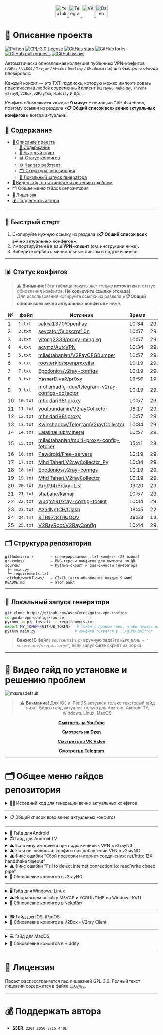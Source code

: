 <div align="center">
    <a href="https://www.youtube.com/@avencores/" target="_blank">
      <img src="https://github.com/user-attachments/assets/338bcd74-e3c3-4700-87ab-7985058bd17e" alt="YouTube" height="40">
    </a>
    <a href="https://t.me/avencoresyt" target="_blank">
      <img src="https://github.com/user-attachments/assets/939f8beb-a49a-48cf-89b9-d610ee5c4b26" alt="Telegram" height="40">
    </a>
    <a href="https://vk.com/avencoresvk" target="_blank">
      <img src="https://github.com/user-attachments/assets/dc109dda-9045-4a06-95a5-3399f0e21dc4" alt="VK" height="40">
    </a>
    <a href="https://dzen.ru/avencores" target="_blank">
      <img src="https://github.com/user-attachments/assets/bd55f5cf-963c-4eb8-9029-7b80c8c11411" alt="Dzen" height="40">
    </a>
</div>

# 📖 Описание проекта

[![Python](https://img.shields.io/badge/python-3670A0?style=for-the-badge&logo=python&logoColor=ffdd54)](https://github.com/AvenCores/goida-vpn-configs)
[![GPL-3.0 License](https://img.shields.io/badge/License-GPL--3.0-blue?style=for-the-badge)](./LICENSE)
[![GitHub stars](https://img.shields.io/github/stars/AvenCores/goida-vpn-configs?style=for-the-badge)](https://github.com/AvenCores/goida-vpn-configs/stargazers)
![GitHub forks](https://img.shields.io/github/forks/AvenCores/goida-vpn-configs?style=for-the-badge)
[![GitHub pull requests](https://img.shields.io/github/issues-pr/AvenCores/goida-vpn-configs?style=for-the-badge)](https://github.com/AvenCores/goida-vpn-configs/pulls)
[![GitHub issues](https://img.shields.io/github/issues/AvenCores/goida-vpn-configs?style=for-the-badge)](https://github.com/AvenCores/goida-vpn-configs/issues)

Автоматически обновляемая коллекция публичных VPN-конфигов (`V2Ray` / `VLESS` / `Trojan` / `VMess` / `Reality` / `Shadowsocks`) для быстрого обхода блокировок.
  
Каждый конфиг — это TXT-подписка, которую можно импортировать практически в любой современный клиент (`v2rayNG`, `NekoRay`, `Throne`, `v2rayN`, `V2Box`, `v2RayTun`, `Hiddify` и др.).

Конфиги обновляются каждые **9 минут** с помощью GitHub Actions, поэтому ссылки из раздела **«📋 Общий список всех вечно актуальных конфигов»** всегда актуальны.

## 📑 Содержание
- [📖 Описание проекта](#-описание-проекта)
  - [📑 Содержание](#-содержание)
  - [🚀 Быстрый старт](#-быстрый-старт)
  - [📊 Статус конфигов](#-статус-конфигов)
  - [⚙️ Как это работает](#️-как-это-работает)
  - [🗂 Структура репозитория](#-структура-репозитория)
  - [🔧 Локальный запуск генератора](#-локальный-запуск-генератора)
- [🎦 Видео гайд по установке и решению проблем](#-видео-гайд-по-установке-и-решению-проблем)
- [🗂️ Общее меню гайдов репозитория](#️-общее-меню-гайдов-репозитория)
- [📜 Лицензия](#-лицензия)
- [💰 Поддержать автора](#-поддержать-автора)

---

## 🚀 Быстрый старт
1. Скопируйте нужную ссылку из раздела **«📋 Общий список всех вечно актуальных конфигов»**.  
2. Импортируйте её в ваш **VPN-клиент** (см. инструкции ниже).  
3. Выберите сервер с минимальным пингом и подключайтесь.

---

## 📊 Статус конфигов

> **⚠️ Внимание!** Эта таблица показывает только **источники** и статус обновления конфигов. **Не копируйте ссылки отсюда!**  
> Для использования копируйте ссылки из раздела **«📋 Общий список всех вечно актуальных конфигов»** ниже.

| № | Файл | Источник | Время | Дата |
|--|--|--|--|--|
| 1 | `1.txt` | [sakha1370/OpenRay](https://github.com/sakha1370/OpenRay/raw/refs/heads/main/output/all_valid_proxies.txt) | 10:34 | 29.10.2025 |
| 2 | `2.txt` | [sevcator/5ubscrpt10n](https://raw.githubusercontent.com/sevcator/5ubscrpt10n/main/protocols/vl.txt) | 10:57 | 29.10.2025 |
| 3 | `3.txt` | [yitong2333/proxy-minging](https://raw.githubusercontent.com/yitong2333/proxy-minging/refs/heads/main/v2ray.txt) | 10:57 | 29.10.2025 |
| 4 | `4.txt` | [acymz/AutoVPN](https://raw.githubusercontent.com/acymz/AutoVPN/refs/heads/main/data/V2.txt) | 10:34 | 29.10.2025 |
| 5 | `5.txt` | [miladtahanian/V2RayCFGDumper](https://raw.githubusercontent.com/miladtahanian/V2RayCFGDumper/refs/heads/main/config.txt) | 10:57 | 29.10.2025 |
| 6 | `6.txt` | [roosterkid/openproxylist](https://raw.githubusercontent.com/roosterkid/openproxylist/main/V2RAY_RAW.txt) | 10:19 | 29.10.2025 |
| 7 | `7.txt` | [Epodonios/v2ray-configs](https://github.com/Epodonios/v2ray-configs/raw/main/Splitted-By-Protocol/trojan.txt) | 10:19 | 29.10.2025 |
| 8 | `8.txt` | [YasserDivaR/pr0xy](https://raw.githubusercontent.com/YasserDivaR/pr0xy/refs/heads/main/ShadowSocks2021.txt) | 18:56 | 19.10.2025 |
| 9 | `9.txt` | [mohamadfg-dev/telegram-v2ray-configs-collector](https://raw.githubusercontent.com/mohamadfg-dev/telegram-v2ray-configs-collector/refs/heads/main/category/vless.txt) | 10:19 | 29.10.2025 |
| 10 | `10.txt` | [mheidari98/.proxy](https://raw.githubusercontent.com/mheidari98/.proxy/refs/heads/main/vless) | 10:57 | 29.10.2025 |
| 11 | `11.txt` | [youfoundamin/V2rayCollector](https://raw.githubusercontent.com/youfoundamin/V2rayCollector/main/mixed_iran.txt) | 08:17 | 29.10.2025 |
| 12 | `12.txt` | [mheidari98/.proxy](https://raw.githubusercontent.com/mheidari98/.proxy/refs/heads/main/all) | 10:57 | 29.10.2025 |
| 13 | `13.txt` | [Kwinshadow/TelegramV2rayCollector](https://github.com/Kwinshadow/TelegramV2rayCollector/raw/refs/heads/main/sublinks/mix.txt) | 10:34 | 29.10.2025 |
| 14 | `14.txt` | [LalatinaHub/Mineral](https://github.com/LalatinaHub/Mineral/raw/refs/heads/master/result/nodes) | 10:57 | 29.10.2025 |
| 15 | `15.txt` | [miladtahanian/multi-proxy-config-fetcher](https://raw.githubusercontent.com/miladtahanian/multi-proxy-config-fetcher/refs/heads/main/configs/proxy_configs.txt) | 05:41 | 28.10.2025 |
| 16 | `16.txt` | [Pawdroid/Free-servers](https://raw.githubusercontent.com/Pawdroid/Free-servers/refs/heads/main/sub) | 10:19 | 29.10.2025 |
| 17 | `17.txt` | [MhdiTaheri/V2rayCollector_Py](https://github.com/MhdiTaheri/V2rayCollector_Py/raw/refs/heads/main/sub/Mix/mix.txt) | 10:34 | 29.10.2025 |
| 18 | `18.txt` | [Epodonios/v2ray-configs](https://github.com/Epodonios/v2ray-configs/raw/main/Splitted-By-Protocol/vmess.txt) | 10:19 | 29.10.2025 |
| 19 | `19.txt` | [MhdiTaheri/V2rayCollector](https://github.com/MhdiTaheri/V2rayCollector/raw/refs/heads/main/sub/mix) | 10:19 | 29.10.2025 |
| 20 | `20.txt` | [Argh94/Proxy-List](https://github.com/Argh94/Proxy-List/raw/refs/heads/main/All_Config.txt) | 09:20 | 29.10.2025 |
| 21 | `21.txt` | [shabane/kamaji](https://raw.githubusercontent.com/shabane/kamaji/master/hub/merged.txt) | 10:57 | 29.10.2025 |
| 22 | `22.txt` | [wuqb2i4f/xray-config-toolkit](https://raw.githubusercontent.com/wuqb2i4f/xray-config-toolkit/main/output/base64/mix-uri) | 10:34 | 29.10.2025 |
| 23 | `23.txt` | [AzadNetCH/Clash](https://raw.githubusercontent.com/AzadNetCH/Clash/refs/heads/main/AzadNet.txt) | 08:45 | 22.10.2025 |
| 24 | `24.txt` | [STR97/STRUGOV](https://raw.githubusercontent.com/STR97/STRUGOV/refs/heads/main/STR.BYPASS#STR.BYPASS%F0%9F%91%BE) | 06:53 | 12.10.2025 |
| 25 | `25.txt` | [V2RayRoot/V2RayConfig](https://raw.githubusercontent.com/V2RayRoot/V2RayConfig/refs/heads/main/Config/vless.txt) | 10:44 | 29.10.2025 |

## 🗂 Структура репозитория
```text
githubmirror/        — сгенерированные .txt конфиги (23 файла)
qr-codes/            — PNG-версии конфигов для импорта по QR
source/              — Python-скрипт и зависимости генератора
 ├─ main.py
 └─ requirements.txt
.github/workflows/   — CI/CD (авто-обновление каждые 9 мин)
README.md            — этот файл
```

---

## 🔧 Локальный запуск генератора
```bash
git clone https://github.com/AvenCores/goida-vpn-configs
cd goida-vpn-configs/source
python -m pip install -r requirements.txt
export MY_TOKEN=<GITHUB_TOKEN>   # токен с правом repo, чтобы пушить изменения
python main.py                  # конфиги появятся в ../githubmirror
```

> **Важно!** В файле `source/main.py` вручную задайте `REPO_NAME = "<username>/<repository>"`, если запускаете скрипт из форка.

---

# 🎦 Видео гайд по установке и решению проблем

![maxresdefault](https://github.com/user-attachments/assets/e36e2351-3b1a-4b90-87f7-cafbc74f238c)

<div align="center">

> ⚠️ **Внимание!** Для iOS и iPadOS актуален только текстовый гайд ниже. Видео гайд актуален только для Android, Android TV, Windows, Linux, MacOS.

[**Смотреть на YouTube**](https://youtu.be/sagz2YluM70)  

[**Смотреть на Dzen**](https://dzen.ru/video/watch/680d58f28c6d3504e953bd6d)  

[**Смотреть на VK Video**](https://vk.com/video-200297343_456239303)

[**Смотреть в Telegram**](https://t.me/avencoreschat/56595)

</div>

---

# 🗂️ Общее меню гайдов репозитория

<details>

<summary>👩‍💻 Исходный код для генерации вечно актуальных конфигов</summary>

Ссылка на исходный код — [Ссылка](https://github.com/AvenCores/goida-vpn-configs/tree/main/source)

</details>


---
<details>

<summary>📋 Общий список всех вечно актуальных конфигов</summary>

> Рекомендованные списки: **[6](https://github.com/AvenCores/goida-vpn-configs/raw/refs/heads/main/githubmirror/6.txt)**, **[22](https://github.com/AvenCores/goida-vpn-configs/raw/refs/heads/main/githubmirror/22.txt)**, **[23](https://github.com/AvenCores/goida-vpn-configs/raw/refs/heads/main/githubmirror/23.txt)**, **[24](https://github.com/AvenCores/goida-vpn-configs/raw/refs/heads/main/githubmirror/24.txt)** и **[25](https://github.com/AvenCores/goida-vpn-configs/raw/refs/heads/main/githubmirror/25.txt)**.

 - [ ] **Вечно актуальные**

1) `https://github.com/AvenCores/goida-vpn-configs/raw/refs/heads/main/githubmirror/1.txt`
2) `https://github.com/AvenCores/goida-vpn-configs/raw/refs/heads/main/githubmirror/2.txt`
3) `https://github.com/AvenCores/goida-vpn-configs/raw/refs/heads/main/githubmirror/3.txt`
4) `https://github.com/AvenCores/goida-vpn-configs/raw/refs/heads/main/githubmirror/4.txt`
5) `https://github.com/AvenCores/goida-vpn-configs/raw/refs/heads/main/githubmirror/5.txt`
6) `https://github.com/AvenCores/goida-vpn-configs/raw/refs/heads/main/githubmirror/6.txt`
7) `https://github.com/AvenCores/goida-vpn-configs/raw/refs/heads/main/githubmirror/7.txt`
8) `https://github.com/AvenCores/goida-vpn-configs/raw/refs/heads/main/githubmirror/8.txt`
9) `https://github.com/AvenCores/goida-vpn-configs/raw/refs/heads/main/githubmirror/9.txt`
10) `https://github.com/AvenCores/goida-vpn-configs/raw/refs/heads/main/githubmirror/10.txt`
11) `https://github.com/AvenCores/goida-vpn-configs/raw/refs/heads/main/githubmirror/11.txt`
12) `https://github.com/AvenCores/goida-vpn-configs/raw/refs/heads/main/githubmirror/12.txt`
13) `https://github.com/AvenCores/goida-vpn-configs/raw/refs/heads/main/githubmirror/13.txt`
14) `https://github.com/AvenCores/goida-vpn-configs/raw/refs/heads/main/githubmirror/14.txt`
15) `https://github.com/AvenCores/goida-vpn-configs/raw/refs/heads/main/githubmirror/15.txt`
16) `https://github.com/AvenCores/goida-vpn-configs/raw/refs/heads/main/githubmirror/16.txt`
17) `https://github.com/AvenCores/goida-vpn-configs/raw/refs/heads/main/githubmirror/17.txt`
18) `https://github.com/AvenCores/goida-vpn-configs/raw/refs/heads/main/githubmirror/18.txt`
19) `https://github.com/AvenCores/goida-vpn-configs/raw/refs/heads/main/githubmirror/19.txt`
20) `https://github.com/AvenCores/goida-vpn-configs/raw/refs/heads/main/githubmirror/20.txt`
21) `https://github.com/AvenCores/goida-vpn-configs/raw/refs/heads/main/githubmirror/21.txt`
22) `https://github.com/AvenCores/goida-vpn-configs/raw/refs/heads/main/githubmirror/22.txt`
23) `https://github.com/AvenCores/goida-vpn-configs/raw/refs/heads/main/githubmirror/23.txt`
24) `https://github.com/AvenCores/goida-vpn-configs/raw/refs/heads/main/githubmirror/24.txt`
25) `https://github.com/AvenCores/goida-vpn-configs/raw/refs/heads/main/githubmirror/25.txt`

🔗 [Ссылка на QR-коды вечно актуальных конфигов](https://github.com/AvenCores/goida-vpn-configs/tree/main/qr-codes)
</details>


---
<details>

<summary>📱 Гайд для Android</summary>

**1.** Скачиваем **«v2rayNG»** — [Ссылка](https://github.com/2dust/v2rayNG/releases/download/1.10.24/v2rayNG_1.10.24_universal.apk)

**2.** Копируем в буфер обмена: 

> Рекомендованные списки: **[6](https://github.com/AvenCores/goida-vpn-configs/raw/refs/heads/main/githubmirror/6.txt)**, **[22](https://github.com/AvenCores/goida-vpn-configs/raw/refs/heads/main/githubmirror/22.txt)**, **[23](https://github.com/AvenCores/goida-vpn-configs/raw/refs/heads/main/githubmirror/23.txt)**, **[24](https://github.com/AvenCores/goida-vpn-configs/raw/refs/heads/main/githubmirror/24.txt)** и **[25](https://github.com/AvenCores/goida-vpn-configs/raw/refs/heads/main/githubmirror/25.txt)**.

 - [ ] **Вечно актуальные**

1) `https://github.com/AvenCores/goida-vpn-configs/raw/refs/heads/main/githubmirror/1.txt`
2) `https://github.com/AvenCores/goida-vpn-configs/raw/refs/heads/main/githubmirror/2.txt`
3) `https://github.com/AvenCores/goida-vpn-configs/raw/refs/heads/main/githubmirror/3.txt`
4) `https://github.com/AvenCores/goida-vpn-configs/raw/refs/heads/main/githubmirror/4.txt`
5) `https://github.com/AvenCores/goida-vpn-configs/raw/refs/heads/main/githubmirror/5.txt`
6) `https://github.com/AvenCores/goida-vpn-configs/raw/refs/heads/main/githubmirror/6.txt`
7) `https://github.com/AvenCores/goida-vpn-configs/raw/refs/heads/main/githubmirror/7.txt`
8) `https://github.com/AvenCores/goida-vpn-configs/raw/refs/heads/main/githubmirror/8.txt`
9) `https://github.com/AvenCores/goida-vpn-configs/raw/refs/heads/main/githubmirror/9.txt`
10) `https://github.com/AvenCores/goida-vpn-configs/raw/refs/heads/main/githubmirror/10.txt`
11) `https://github.com/AvenCores/goida-vpn-configs/raw/refs/heads/main/githubmirror/11.txt`
12) `https://github.com/AvenCores/goida-vpn-configs/raw/refs/heads/main/githubmirror/12.txt`
13) `https://github.com/AvenCores/goida-vpn-configs/raw/refs/heads/main/githubmirror/13.txt`
14) `https://github.com/AvenCores/goida-vpn-configs/raw/refs/heads/main/githubmirror/14.txt`
15) `https://github.com/AvenCores/goida-vpn-configs/raw/refs/heads/main/githubmirror/15.txt`
16) `https://github.com/AvenCores/goida-vpn-configs/raw/refs/heads/main/githubmirror/16.txt`
17) `https://github.com/AvenCores/goida-vpn-configs/raw/refs/heads/main/githubmirror/17.txt`
18) `https://github.com/AvenCores/goida-vpn-configs/raw/refs/heads/main/githubmirror/18.txt`
19) `https://github.com/AvenCores/goida-vpn-configs/raw/refs/heads/main/githubmirror/19.txt`
20) `https://github.com/AvenCores/goida-vpn-configs/raw/refs/heads/main/githubmirror/20.txt`
21) `https://github.com/AvenCores/goida-vpn-configs/raw/refs/heads/main/githubmirror/21.txt`
22) `https://github.com/AvenCores/goida-vpn-configs/raw/refs/heads/main/githubmirror/22.txt`
23) `https://github.com/AvenCores/goida-vpn-configs/raw/refs/heads/main/githubmirror/23.txt`
24) `https://github.com/AvenCores/goida-vpn-configs/raw/refs/heads/main/githubmirror/24.txt`
25) `https://github.com/AvenCores/goida-vpn-configs/raw/refs/heads/main/githubmirror/25.txt`

**3.** Заходим в приложение **«v2rayNG»** и в правом верхнем углу нажимаем на ➕, а затем выбираем **«Импорт из буфера обмена»**.
   
**4.** Нажимаем **«справа сверху на три точки»**, а затем **«Проверка профилей группы»**, после окончания проверки в этом же меню нажмите на **«Сортировка по результатам теста»**. 

**5.** Выбираем нужный вам сервер и затем нажимаем на кнопку ▶️ в правом нижнем углу.

</details>

<details>

<summary>📺 Гайд для Android TV</summary>

**1.** Скачиваем **«v2rayNG»** — [Ссылка](https://github.com/2dust/v2rayNG/releases/download/1.10.24/v2rayNG_1.10.24_universal.apk)

> Рекомендованные **«QR-коды»**: **[6](https://github.com/AvenCores/goida-vpn-configs/blob/main/qr-codes/6.png)**, **[22](https://github.com/AvenCores/goida-vpn-configs/blob/main/qr-codes/22.png)**, **[23](https://github.com/AvenCores/goida-vpn-configs/blob/main/qr-codes/23.png)**, **[24](https://github.com/AvenCores/goida-vpn-configs/blob/main/qr-codes/24.png)** и **[25](https://github.com/AvenCores/goida-vpn-configs/blob/main/qr-codes/25.png)**.

**2.** Скачиваем **«QR-коды»** вечно актуальных конфигов — [Ссылка](https://github.com/AvenCores/goida-vpn-configs/tree/main/qr-codes)

**3**. Заходим в приложение **«v2rayNG»** и в правом верхнем углу нажимаем на ➕, а затем выбираем **«Импорт из QR-кода»**, выбираем картинку нажав на иконку фото в правом верхнем углу.

**4.** Нажимаем **«справа сверху на три точки»**, а затем **«Проверка профилей группы»**, после окончания проверки в этом же меню нажмите на **«Сортировка по результатам теста»**. 

**5.** Выбираем нужный вам сервер и затем нажимаем на кнопку ▶️ в правом нижнем углу.

</details>

<details>

<summary>⚠ Если нету интернета при подключении к VPN в v2rayNG</summary>

Ссылка на видео с демонстрацией фикса — [Ссылка](https://t.me/avencoreschat/25254)

</details>

<details>

<summary>⚠ Если не появились конфиги при добавлении VPN в v2rayNG</summary>

**1.** Нажмите на **«три полоски»** в **«левом верхнем углу»**.

**2.** Нажимаем на кнопку **«Группы»**.

**3.** Нажимаем на **«иконку кружка со стрелкой»** в **«верхнем правом углу»** и дожидаемся окончания обновления.

</details>

<details>

<summary>⚠ Фикс ошибки "Cбой проверки интернет-соединения: net/http: 12X handshake timeout"</summary>

**1.** На рабочем столе зажимаем на иконке **«v2rayNG»** и нажимаем на пункт **«О приложении»**.

**2.** Нажимаем на кнопку **«Остановить»** и заново запускаем **«v2rayNG»**.

</details>

<details>

<summary>⚠ Фикс ошибки "Fail to detect internet connection: io: read/write closed pipe"</summary>

**1.** На рабочем столе зажимаем на иконке **«v2rayNG»** и нажимаем на пункт **«О приложении»**.

**2.** Нажимаем на кнопку **«Остановить»** и заново запускаем **«v2rayNG»**.

**3.** Нажимаем **«справа сверху на три точки»**, а затем **«Проверка профилей группы»**, после окончания проверки в этом же меню нажмите на **«Сортировка по результатам теста»**. 

**4.** Выбираем нужный вам сервер и затем нажимаем на кнопку ▶️ в правом нижнем углу.

</details>

<details>

<summary>🔄 Обновление конфигов в v2rayNG</summary>

**1.** Нажимаем на **«иконку трех полосок»** в **«левом верхнем углу»**.

**2.** Выбираем вкладку **«Группы»**.

**3.** Нажимаем на **«иконку кружка со стрелкой»** в **«правом верхнем углу»**.

</details>


---
<details>

<summary>🖥 Гайд для Windows, Linux</summary>

**1.** Скачиваем **«Throne»** — [Windows 10/11](https://github.com/throneproj/Throne/releases/download/1.0.7/Throne-1.0.7-windows64.zip) / [Windows 7/8/8.1](https://github.com/throneproj/Throne/releases/download/1.0.7/Throne-1.0.7-windowslegacy64.zip) / [Linux](https://github.com/throneproj/Throne/releases/download/1.0.7/Throne-1.0.7-linux-amd64.zip)

**2.** Копируем в буфер обмена: 

> Рекомендованные списки: **[6](https://github.com/AvenCores/goida-vpn-configs/raw/refs/heads/main/githubmirror/6.txt)**, **[22](https://github.com/AvenCores/goida-vpn-configs/raw/refs/heads/main/githubmirror/22.txt)**, **[23](https://github.com/AvenCores/goida-vpn-configs/raw/refs/heads/main/githubmirror/23.txt)**, **[24](https://github.com/AvenCores/goida-vpn-configs/raw/refs/heads/main/githubmirror/24.txt)** и **[25](https://github.com/AvenCores/goida-vpn-configs/raw/refs/heads/main/githubmirror/25.txt)**.

 - [ ] **Вечно актуальные**

1) `https://github.com/AvenCores/goida-vpn-configs/raw/refs/heads/main/githubmirror/1.txt`
2) `https://github.com/AvenCores/goida-vpn-configs/raw/refs/heads/main/githubmirror/2.txt`
3) `https://github.com/AvenCores/goida-vpn-configs/raw/refs/heads/main/githubmirror/3.txt`
4) `https://github.com/AvenCores/goida-vpn-configs/raw/refs/heads/main/githubmirror/4.txt`
5) `https://github.com/AvenCores/goida-vpn-configs/raw/refs/heads/main/githubmirror/5.txt`
6) `https://github.com/AvenCores/goida-vpn-configs/raw/refs/heads/main/githubmirror/6.txt`
7) `https://github.com/AvenCores/goida-vpn-configs/raw/refs/heads/main/githubmirror/7.txt`
8) `https://github.com/AvenCores/goida-vpn-configs/raw/refs/heads/main/githubmirror/8.txt`
9) `https://github.com/AvenCores/goida-vpn-configs/raw/refs/heads/main/githubmirror/9.txt`
10) `https://github.com/AvenCores/goida-vpn-configs/raw/refs/heads/main/githubmirror/10.txt`
11) `https://github.com/AvenCores/goida-vpn-configs/raw/refs/heads/main/githubmirror/11.txt`
12) `https://github.com/AvenCores/goida-vpn-configs/raw/refs/heads/main/githubmirror/12.txt`
13) `https://github.com/AvenCores/goida-vpn-configs/raw/refs/heads/main/githubmirror/13.txt`
14) `https://github.com/AvenCores/goida-vpn-configs/raw/refs/heads/main/githubmirror/14.txt`
15) `https://github.com/AvenCores/goida-vpn-configs/raw/refs/heads/main/githubmirror/15.txt`
16) `https://github.com/AvenCores/goida-vpn-configs/raw/refs/heads/main/githubmirror/16.txt`
17) `https://github.com/AvenCores/goida-vpn-configs/raw/refs/heads/main/githubmirror/17.txt`
18) `https://github.com/AvenCores/goida-vpn-configs/raw/refs/heads/main/githubmirror/18.txt`
19) `https://github.com/AvenCores/goida-vpn-configs/raw/refs/heads/main/githubmirror/19.txt`
20) `https://github.com/AvenCores/goida-vpn-configs/raw/refs/heads/main/githubmirror/20.txt`
21) `https://github.com/AvenCores/goida-vpn-configs/raw/refs/heads/main/githubmirror/21.txt`
22) `https://github.com/AvenCores/goida-vpn-configs/raw/refs/heads/main/githubmirror/22.txt`
23) `https://github.com/AvenCores/goida-vpn-configs/raw/refs/heads/main/githubmirror/23.txt`
24) `https://github.com/AvenCores/goida-vpn-configs/raw/refs/heads/main/githubmirror/24.txt`
25) `https://github.com/AvenCores/goida-vpn-configs/raw/refs/heads/main/githubmirror/25.txt`

**3.** Нажимаем на **«Профили»**, а затем **«Добавить профиль из буфера обмена»**.

**4.** Выделяем все конфиги комбинацией клавиш **«Ctrl + A»**, нажимаем **«Профили»** в верхнем меню, а затем **«Тест задержки (пинга) выбранного профиля»** и дожидаемся окончания теста (во вкладке **«Логи»** появится надпись **«Тест задержек (пинга) завершён!»**)

**5.** Наживаем на кнопку колонки **«Задержка (пинг)»**.

**6.** В верхней части окна программы активируйте опцию **«Режим TUN»**, установив галочку.

**7.** Выбираем один из конфигов с наименьшим **«Задержка (пинг)»**, а затем нажимаем **«ЛКМ»** и **«Запустить»**.

</details>

<details>

<summary>⚠ Исправляем ошибку MSVCP и VCRUNTIME на Windows 10/11</summary>

**1.** Нажимаем **«Win+R»** и пишем **«control»**.

**2.** Выбираем **«Программы и компоненты»**.

**3.** В поиск (справа сверху) пишем слово **«Visual»** и удалям все что касается **«Microsoft Visual»**.

**4.** Скачиваем архив и распаковываем — [Ссылка](https://cf.comss.org/download/Visual-C-Runtimes-All-in-One-Jul-2025.zip)

**5.** Запускаем от *имени Администратора* **«install_bat.all»** и ждем пока все установиться.

</details>

<details>

<summary>🔄 Обновление конфигов в NekoRay</summary>

**1.** Нажимаем на кнопку **«Настройки»**.

**2.** Выбираем **«Группы»**.

**3.** Нажимаем на кнопку **«Обновить все подписки»**.

</details>


---
<details>

<summary>☎ Гайд для iOS, iPadOS</summary>

**1.** Скачиваем **«V2Box - V2ray Client»** — [Ссылка](https://apps.apple.com/ru/app/v2box-v2ray-client/id6446814690)

**2.** Копируем в буфер обмена:

> Рекомендованные списки: **[6](https://github.com/AvenCores/goida-vpn-configs/raw/refs/heads/main/githubmirror/6.txt)**, **[22](https://github.com/AvenCores/goida-vpn-configs/raw/refs/heads/main/githubmirror/22.txt)**, **[23](https://github.com/AvenCores/goida-vpn-configs/raw/refs/heads/main/githubmirror/23.txt)**, **[24](https://github.com/AvenCores/goida-vpn-configs/raw/refs/heads/main/githubmirror/24.txt)** и **[25](https://github.com/AvenCores/goida-vpn-configs/raw/refs/heads/main/githubmirror/25.txt)**.

 - [ ] **Вечно актуальные**

1) `https://github.com/AvenCores/goida-vpn-configs/raw/refs/heads/main/githubmirror/1.txt`
2) `https://github.com/AvenCores/goida-vpn-configs/raw/refs/heads/main/githubmirror/2.txt`
3) `https://github.com/AvenCores/goida-vpn-configs/raw/refs/heads/main/githubmirror/3.txt`
4) `https://github.com/AvenCores/goida-vpn-configs/raw/refs/heads/main/githubmirror/4.txt`
5) `https://github.com/AvenCores/goida-vpn-configs/raw/refs/heads/main/githubmirror/5.txt`
6) `https://github.com/AvenCores/goida-vpn-configs/raw/refs/heads/main/githubmirror/6.txt`
7) `https://github.com/AvenCores/goida-vpn-configs/raw/refs/heads/main/githubmirror/7.txt`
8) `https://github.com/AvenCores/goida-vpn-configs/raw/refs/heads/main/githubmirror/8.txt`
9) `https://github.com/AvenCores/goida-vpn-configs/raw/refs/heads/main/githubmirror/9.txt`
10) `https://github.com/AvenCores/goida-vpn-configs/raw/refs/heads/main/githubmirror/10.txt`
11) `https://github.com/AvenCores/goida-vpn-configs/raw/refs/heads/main/githubmirror/11.txt`
12) `https://github.com/AvenCores/goida-vpn-configs/raw/refs/heads/main/githubmirror/12.txt`
13) `https://github.com/AvenCores/goida-vpn-configs/raw/refs/heads/main/githubmirror/13.txt`
14) `https://github.com/AvenCores/goida-vpn-configs/raw/refs/heads/main/githubmirror/14.txt`
15) `https://github.com/AvenCores/goida-vpn-configs/raw/refs/heads/main/githubmirror/15.txt`
16) `https://github.com/AvenCores/goida-vpn-configs/raw/refs/heads/main/githubmirror/16.txt`
17) `https://github.com/AvenCores/goida-vpn-configs/raw/refs/heads/main/githubmirror/17.txt`
18) `https://github.com/AvenCores/goida-vpn-configs/raw/refs/heads/main/githubmirror/18.txt`
19) `https://github.com/AvenCores/goida-vpn-configs/raw/refs/heads/main/githubmirror/19.txt`
20) `https://github.com/AvenCores/goida-vpn-configs/raw/refs/heads/main/githubmirror/20.txt`
21) `https://github.com/AvenCores/goida-vpn-configs/raw/refs/heads/main/githubmirror/21.txt`
22) `https://github.com/AvenCores/goida-vpn-configs/raw/refs/heads/main/githubmirror/22.txt`
23) `https://github.com/AvenCores/goida-vpn-configs/raw/refs/heads/main/githubmirror/23.txt`
24) `https://github.com/AvenCores/goida-vpn-configs/raw/refs/heads/main/githubmirror/24.txt`
25) `https://github.com/AvenCores/goida-vpn-configs/raw/refs/heads/main/githubmirror/25.txt`

**3.** Заходим в приложение **«V2Box - V2ray Client»** и переходим во вкладку **«Config»**, нажимаем на плюсик в правом верхнем углу, затем — **«Добавить подписку»**, вводим любое **«Название»** и вставляем ссылку на конфиг в поле **«URL»**.

**4.** После добавления конфига дожидаемся окончания проверки и выбираем нужный, просто нажав на его название.

**5.** В нижней панели программы нажимаем кнопку **«Подключиться»**.

</details>

<details>

<summary>🔄 Обновление конфигов в V2Box - V2ray Client</summary>

**1.** Переходим во вкладку **«Config»**.

**2.** Нажимаем на иконку обновления слева от названия группы подписки.

</details>


---
<details>

<summary>💻 Гайд для MacOS</summary>

**1.** Скачиваем **«Hiddify»** — [Ссылка](https://github.com/hiddify/hiddify-app/releases/latest/download/Hiddify-MacOS.dmg)

**2.** Нажимаем **«Новый профиль»**.

**3.** Копируем в буфер обмена:

> Рекомендованные списки: **[6](https://github.com/AvenCores/goida-vpn-configs/raw/refs/heads/main/githubmirror/6.txt)**, **[22](https://github.com/AvenCores/goida-vpn-configs/raw/refs/heads/main/githubmirror/22.txt)**, **[23](https://github.com/AvenCores/goida-vpn-configs/raw/refs/heads/main/githubmirror/23.txt)**, **[24](https://github.com/AvenCores/goida-vpn-configs/raw/refs/heads/main/githubmirror/24.txt)** и **[25](https://github.com/AvenCores/goida-vpn-configs/raw/refs/heads/main/githubmirror/25.txt)**.

 - [ ] **Вечно актуальные**

1) `https://github.com/AvenCores/goida-vpn-configs/raw/refs/heads/main/githubmirror/1.txt`
2) `https://github.com/AvenCores/goida-vpn-configs/raw/refs/heads/main/githubmirror/2.txt`
3) `https://github.com/AvenCores/goida-vpn-configs/raw/refs/heads/main/githubmirror/3.txt`
4) `https://github.com/AvenCores/goida-vpn-configs/raw/refs/heads/main/githubmirror/4.txt`
5) `https://github.com/AvenCores/goida-vpn-configs/raw/refs/heads/main/githubmirror/5.txt`
6) `https://github.com/AvenCores/goida-vpn-configs/raw/refs/heads/main/githubmirror/6.txt`
7) `https://github.com/AvenCores/goida-vpn-configs/raw/refs/heads/main/githubmirror/7.txt`
8) `https://github.com/AvenCores/goida-vpn-configs/raw/refs/heads/main/githubmirror/8.txt`
9) `https://github.com/AvenCores/goida-vpn-configs/raw/refs/heads/main/githubmirror/9.txt`
10) `https://github.com/AvenCores/goida-vpn-configs/raw/refs/heads/main/githubmirror/10.txt`
11) `https://github.com/AvenCores/goida-vpn-configs/raw/refs/heads/main/githubmirror/11.txt`
12) `https://github.com/AvenCores/goida-vpn-configs/raw/refs/heads/main/githubmirror/12.txt`
13) `https://github.com/AvenCores/goida-vpn-configs/raw/refs/heads/main/githubmirror/13.txt`
14) `https://github.com/AvenCores/goida-vpn-configs/raw/refs/heads/main/githubmirror/14.txt`
15) `https://github.com/AvenCores/goida-vpn-configs/raw/refs/heads/main/githubmirror/15.txt`
16) `https://github.com/AvenCores/goida-vpn-configs/raw/refs/heads/main/githubmirror/16.txt`
17) `https://github.com/AvenCores/goida-vpn-configs/raw/refs/heads/main/githubmirror/17.txt`
18) `https://github.com/AvenCores/goida-vpn-configs/raw/refs/heads/main/githubmirror/18.txt`
19) `https://github.com/AvenCores/goida-vpn-configs/raw/refs/heads/main/githubmirror/19.txt`
20) `https://github.com/AvenCores/goida-vpn-configs/raw/refs/heads/main/githubmirror/20.txt`
21) `https://github.com/AvenCores/goida-vpn-configs/raw/refs/heads/main/githubmirror/21.txt`
22) `https://github.com/AvenCores/goida-vpn-configs/raw/refs/heads/main/githubmirror/22.txt`
23) `https://github.com/AvenCores/goida-vpn-configs/raw/refs/heads/main/githubmirror/23.txt`
24) `https://github.com/AvenCores/goida-vpn-configs/raw/refs/heads/main/githubmirror/24.txt`
25) `https://github.com/AvenCores/goida-vpn-configs/raw/refs/heads/main/githubmirror/25.txt`

**4.** Нажимаем на кнопку **«Добавить из буфера обмена»**.
   
**5.** Перейдите в **«Настройки»**, измените **«Вариант маршрутизации»** на **«Индонезия»**.

**6.** Нажмите в левом верхнем меню на иконку настроек и выберите **«VPN сервис»**.

**7.** Включаем **«VPN»** нажав на иконку по середине. 

**8.** Для смены сервера включите **«VPN»** и перейдите во вкладку **«Прокси»**.

</details>

<details>

<summary>🔄 Обновление конфигов в Hiddify</summary>

**1.** Заходим в приложение **«Hiddify»** и выбираем нужный вам профиль.

**2.** Нажимаем **«слева от названия профиля на иконку обновления»**.

</details>

---

# 📜 Лицензия

Проект распространяется под лицензией GPL-3.0. Полный текст лицензии содержится в файле [`LICENSE`](LICENSE).

---
# 💰 Поддержать автора
+ **SBER**: `2202 2050 7215 4401`
